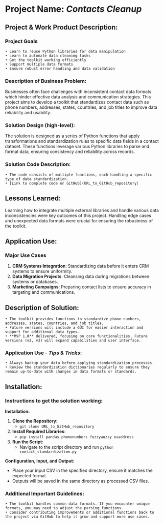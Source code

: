 
# Project Name: ***Contacts Cleanup***

## Project & Work Product Description: 
### Project Goals 
    • Learn to reuse Python libraries for data manipulation
    • Learn to automate data cleaning tasks
    • Get the toolkit working efficiently
    • Support multiple data formats
    • Ensure robust error handling and data validation

### Description of Business Problem:
Businesses often face challenges with inconsistent contact data formats which hinder effective data analysis and communication strategies. This project aims to develop a toolkit that standardizes contact data such as phone numbers, addresses, states, countries, and job titles to improve data reliability and usability.

### Solution Design (high-level):
The solution is designed as a series of Python functions that apply transformations and standardization rules to specific data fields in a contact dataset. These functions leverage various Python libraries to parse and format data, ensuring consistency and reliability across records.

### Solution Code Description: 
    • The code consists of multiple functions, each handling a specific type of data standardization.
    • [Link to complete code on GitHub](URL_to_GitHub_repository)

## Lessons Learned:
Learning how to integrate multiple external libraries and handle various data inconsistencies were key outcomes of this project. Handling edge cases and unexpected data formats were crucial for ensuring the robustness of the toolkit.

## Application Use: 
### Major Use Cases
1. **CRM Systems Integration**: Standardizing data before it enters CRM systems to ensure uniformity.
2. **Data Migration Projects**: Cleansing data during migrations between systems or databases.
3. **Marketing Campaigns**: Preparing contact lists to ensure accuracy in targeting and communications.

## Description of Solution:
    • The toolkit provides functions to standardize phone numbers, addresses, states, countries, and job titles.
    • Future versions will include a GUI for easier interaction and support for additional data types.
    • **MVP 1.0** delivered, focusing on core functionalities. Future versions (v2, v3) will expand capabilities and user interface.

### Application Use - ***Tips & Tricks***:
    • Always backup your data before applying standardization processes.
    • Review the standardization dictionaries regularly to ensure they remain up-to-date with changes in data formats or standards.

## Installation:

### Instructions to get the solution working:

**Installation:**
1. **Clone the Repository:**
   - `git clone URL_to_GitHub_repository`
2. **Install Required Libraries:**
   - `pip install pandas phonenumbers fuzzywuzzy usaddress`
3. **Run the Script:**
   - Navigate to the script directory and run `python contact_standardization.py`

**Configuration, Input, and Output:**
- Place your input CSV in the specified directory, ensure it matches the expected format.
- Outputs will be saved in the same directory as processed CSV files.

### Additional Important Guidelines:
    • The toolkit handles common data formats. If you encounter unique formats, you may need to adjust the parsing functions.
    • Consider contributing improvements or additional functions back to the project via GitHub to help it grow and support more use cases.
